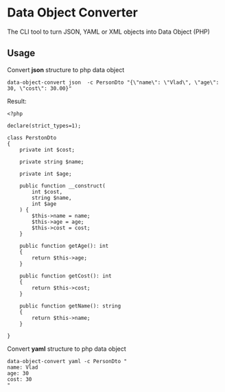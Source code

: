 # Data Object Converter

The CLI tool to turn JSON, YAML or XML objects into Data Object (PHP)

## Usage

Convert **json** structure to php data object 
```
data-object-convert json  -c PersonDto "{\"name\": \"Vlad\", \"age\": 30, \"cost\": 30.00}"
```

Result:
```
<?php

declare(strict_types=1);

class PerstonDto
{
    private int $cost;

    private string $name;

    private int $age;

    public function __construct(
        int $cost,
        string $name,
        int $age
    ) {
        $this->name = name;
        $this->age = age;
        $this->cost = cost;
    }

    public function getAge(): int
    {
        return $this->age;
    }

    public function getCost(): int
    {
        return $this->cost;
    }

    public function getName(): string
    {
        return $this->name;
    }

}

```

Convert **yaml** structure to php data object

```
data-object-convert yaml -c PersonDto "
name: Vlad
age: 30
cost: 30
"
```